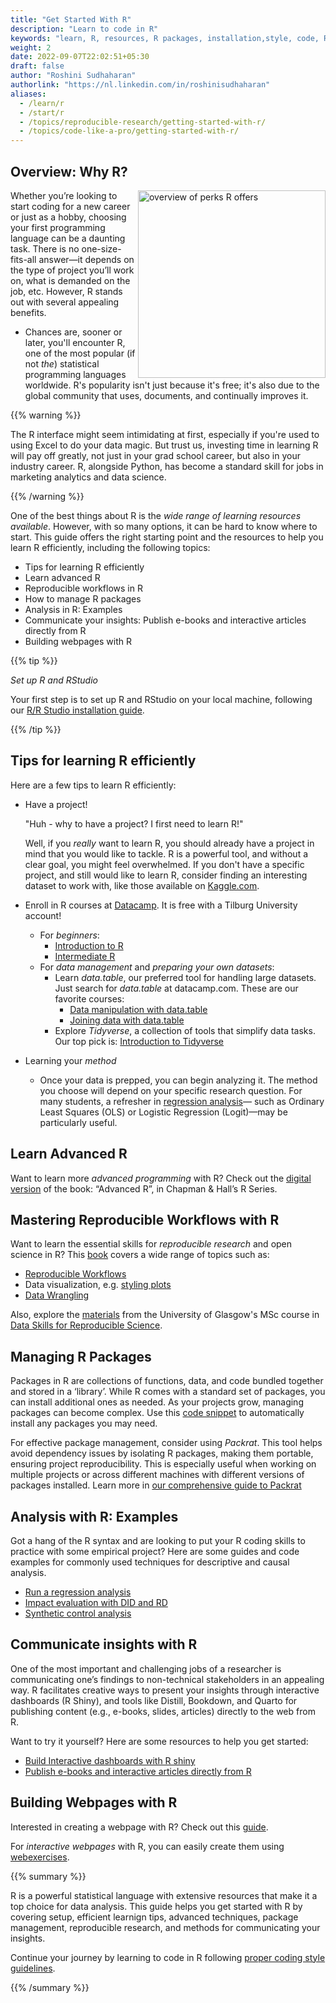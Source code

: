 ```yaml
---
title: "Get Started With R"
description: "Learn to code in R"
keywords: "learn, R, resources, R packages, installation,style, code, R, guidelines, best practices, packrat, package management system, setup, RStudio, programming, coding"
weight: 2
date: 2022-09-07T22:02:51+05:30
draft: false
author: "Roshini Sudhaharan"
authorlink: "https://nl.linkedin.com/in/roshinisudhaharan"
aliases:
  - /learn/r
  - /start/r
  - /topics/reproducible-research/getting-started-with-r/
  - /topics/code-like-a-pro/getting-started-with-r/
---
```


## Overview: Why R?

<a href= '../images/r-perks.png' target="blank"> <img src="../images/r-perks.png" alt="overview of perks R offers" width="300" style="float:right;"></a>

Whether you’re looking to start coding for a new career or just as a hobby, choosing your first programming language can be a daunting task. There is no one-size-fits-all answer—it depends on the type of project you’ll work on, what is demanded on the job, etc. However, R stands out with several appealing benefits.

- Chances are, sooner or later, you'll encounter R, one of the most popular (if not *the*) statistical programming languages worldwide. R's popularity isn't just because it's free; it's also due to the global community that uses, documents, and continually improves it. 


{{% warning %}}

The R interface might seem intimidating at first, especially if you're used to using Excel to do your data magic. But trust us, investing time in learning R will pay off greatly, not just in your grad school career, but also in your industry career. R, alongside Python, has become a standard skill for jobs in marketing analytics and data science.

{{% /warning %}}

One of the best things about R is the *wide range of learning resources available*. However, with so many options, it can be hard to know where to start. This guide offers the right starting point and the resources to help you learn R efficiently, including the following topics:

- Tips for learning R efficiently
- Learn advanced R
- Reproducible workflows in R
- How to manage R packages
- Analysis in R: Examples
- Communicate your insights: Publish e-books and interactive articles directly from R
- Building webpages with R


{{% tip %}}

*Set up R and RStudio*

Your first step is to set up R and RStudio on your local machine, following our [R/R Studio installation guide](/install/r).

{{% /tip %}}


## Tips for learning R efficiently

Here are a few tips to learn R efficiently:

- Have a project!

  "Huh - why to have a project? I first need to learn R!"

  Well, if you *really* want to learn R, you should already have a project in mind that you would like to tackle. R is a powerful tool, and without a clear goal, you might feel overwhelmed. If you don't have a specific project, and still would like to learn R, consider finding an interesting dataset to work with, like those available on [Kaggle.com](https://www.kaggle.com).

- Enroll in R courses at [Datacamp](https://www.datacamp.com/). It is free with a Tilburg University account!
  - For *beginners*:
      - [Introduction to R](https://www.datacamp.com/courses/free-introduction-to-r)
      - [Intermediate R](https://www.datacamp.com/courses/intermediate-r)
  - For *data management* and *preparing your own datasets*:
      - Learn *data.table*, our preferred tool for handling large datasets. Just
      search for *data.table* at datacamp.com. These are our favorite courses:
        - [Data manipulation with data.table](https://www.datacamp.com/courses/data-manipulation-in-r-with-datatable)
        - [Joining data with data.table](https://www.datacamp.com/courses/joining-data-in-r-with-datatable)
      - Explore *Tidyverse*, a collection of tools that simplify data tasks. Our top pick is: [Introduction to Tidyverse](https://www.datacamp.com/courses/introduction-to-the-tidyverse)

- Learning your *method*
  - Once your data is prepped, you can begin analyzing it. The method you choose will depend on your specific research question. For many students, a refresher in [regression analysis](https://www.datacamp.com/courses/intermediate-regression-in-r)— such as Ordinary Least Squares (OLS) or Logistic Regression (Logit)—may be particularly useful.


## Learn Advanced R

Want to learn more *advanced programming* with R? Check out the [digital version](https://adv-r.hadley.nz/index.html) of the book: “Advanced R”, in Chapman & Hall’s R Series.

## Mastering Reproducible Workflows with R

Want to learn the essential skills for *reproducible research* and open science in R? This [book](https://psyteachr.github.io/reprores-v2/index.html) covers a wide range of topics such as:
- [Reproducible Workflows](https://psyteachr.github.io/reprores-v2/repro.html)
- Data visualization, e.g. [styling plots](https://psyteachr.github.io/reprores-v2/plotstyle.html)
- [Data Wrangling](https://psyteachr.github.io/reprores-v2/dplyr.html)

Also, explore the [materials](https://github.com/debruine/msc-data-skills) from the University of Glasgow's MSc course in [Data Skills for Reproducible Science](https://psyteachr.github.io/msc-data-skills/index.html).

## Managing R Packages

Packages in R are collections of functions, data, and code bundled together and stored in a ‘library’. While R comes with a standard set of packages, you can install additional ones as needed. As your projects grow, managing packages can become complex. Use this [code snippet](/install/r-packages) to automatically install any packages you may need.

For effective package management, consider using *Packrat*. This tool helps avoid dependency issues by isolating R packages, making them portable, ensuring project reproducibility. This is especially useful when working on multiple projects or across different machines with different versions of packages installed. Learn more in [our comprehensive guide to Packrat](/reproduce/packrat)


## Analysis with R: Examples

Got a hang of the R syntax and are looking to put your R coding skills to practice with some empirical project? Here are some guides and code examples for commonly used techniques for descriptive and causal analysis.

- [Run a regression analysis](/analyze/regression/)
- [Impact evaluation with DID and RD](/impact/evaluation)
- [Synthetic control analysis](/impact/syntCont)


## Communicate insights with R

One of the most important and challenging jobs of a researcher is communicating one’s findings to non-technical stakeholders in an appealing way. R facilitates creative ways to present your insights through interactive dashboards (R Shiny), and tools like Distill, Bookdown, and Quarto for publishing content (e.g., e-books, slides, articles) directly to the web from R. 

Want to try it yourself? Here are some resources to help you get started:


- [Build Interactive dashboards with R shiny](/Shiny/App)
- [Publish e-books and interactive articles directly from R](/make/ebooks)

## Building Webpages with R

Interested in creating a webpage with R? Check out this [guide](https://debruine.github.io/topics/webpages.html).

For *interactive webpages* with R, you can easily create them using [webexercises](https://debruine.github.io/webexercises/).



{{% summary %}}

R is a powerful statistical language with extensive resources that make it a top choice for data analysis. This guide helps you get started with R by covering setup, efficient learnign tips, advanced techniques, package management, reproducible research, and methods for communicating your insights. 

Continue your journey by learning to code in R following [proper coding style guidelines](/write/good-code/r).


{{% /summary %}}


